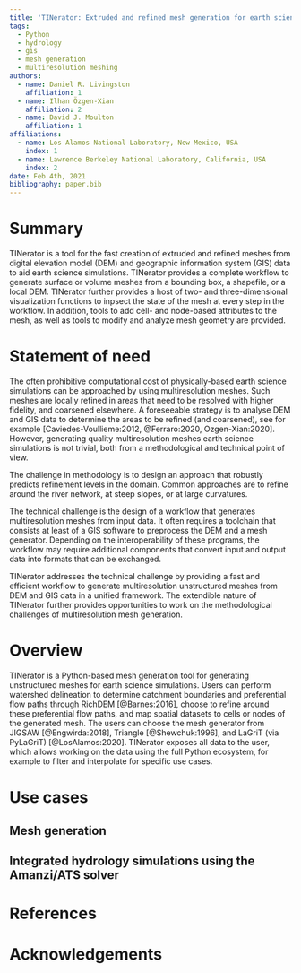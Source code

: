 ```yaml
---
title: 'TINerator: Extruded and refined mesh generation for earth science applications'
tags:
  - Python
  - hydrology
  - gis
  - mesh generation
  - multiresolution meshing
authors:
  - name: Daniel R. Livingston
    affiliation: 1
  - name: Ilhan Özgen-Xian
    affiliation: 2
  - name: David J. Moulton
    affiliation: 1
affiliations:
  - name: Los Alamos National Laboratory, New Mexico, USA
    index: 1
  - name: Lawrence Berkeley National Laboratory, California, USA
    index: 2
date: Feb 4th, 2021
bibliography: paper.bib
---
```


# Summary

TINerator is a tool for the fast creation of extruded and refined
meshes from digital elevation model (DEM) and geographic information
system (GIS) data to aid earth science simulations.  TINerator
provides a complete workflow to generate surface or volume meshes from
a bounding box, a shapefile, or a local DEM.  TINerator further
provides a host of two- and three-dimensional visualization functions
to inpsect the state of the mesh at every step in the workflow.  In
addition, tools to add cell- and node-based attributes to the mesh, as
well as tools to modify and analyze mesh geometry are provided.

# Statement of need

The often prohibitive computational cost of physically-based earth
science simulations can be approached by using multiresolution meshes.
Such meshes are locally refined in areas that need to be resolved with
higher fidelity, and coarsened elsewhere.  A foreseeable strategy is
to analyse DEM and GIS data to determine the areas to be refined (and
coarsened), see for example [Caviedes-Voullieme:2012, @Ferraro:2020,
Ozgen-Xian:2020].  However, generating quality multiresolution meshes
earth science simulations is not trivial, both from a methodological
and technical point of view.  

The challenge in methodology is to design an approach that robustly
predicts refinement levels in the domain.  Common approaches are to
refine around the river network, at steep slopes, or at large
curvatures.

The technical challenge is the design of a workflow that generates
multiresolution meshes from input data.  It often requires a toolchain
that consists at least of a GIS software to preprocess the DEM and a
mesh generator.  Depending on the interoperability of these programs,
the workflow may require additional components that convert input and
output data into formats that can be exchanged.  

TINerator addresses the technical challenge by providing a fast and
efficient workflow to generate multiresolution unstructured meshes
from DEM and GIS data in a unified framework.  The extendible nature
of TINerator further provides opportunities to work on the
methodological challenges of multiresolution mesh generation.

# Overview

TINerator is a Python-based mesh generation tool for generating
unstructured meshes for earth science simulations.  Users can perform
watershed delineation to determine catchment boundaries and
preferential flow paths through RichDEM [@Barnes:2016], choose to
refine around these preferential flow paths, and map spatial datasets
to cells or nodes of the generated mesh.  The users can choose the
mesh generator from JIGSAW [@Engwirda:2018], Triangle
[@Shewchuk:1996], and LaGriT (via PyLaGriT) [@LosAlamos:2020].
TINerator exposes all data to the user, which allows working on the
data using the full Python ecosystem, for example to filter and
interpolate for specific use cases.

# Use cases

## Mesh generation

## Integrated hydrology simulations using the Amanzi/ATS solver

# References

# Acknowledgements


